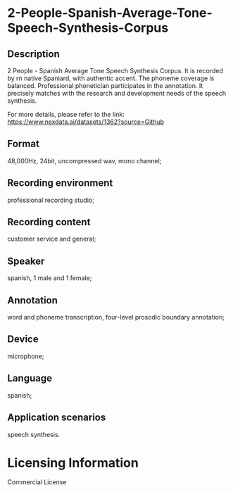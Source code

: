 # 2-People-Spanish-Average-Tone-Speech-Synthesis-Corpus

## Description
2 People - Spanish Average Tone Speech Synthesis Corpus. It is recorded by rn native Spaniard, with authentic accent. The phoneme coverage is balanced. Professional phonetician participates in the annotation. It precisely matches with the research and development needs of the speech synthesis.

For more details, please refer to the link: https://www.nexdata.ai/datasets/1362?source=Github


## Format
48,000Hz, 24bit, uncompressed wav, mono channel;
## Recording environment
professional recording studio;
## Recording content
customer service and general;
## Speaker
spanish, 1 male and 1 female;
## Annotation
word and phoneme transcription, four-level prosodic boundary annotation;
## Device
microphone;
## Language
spanish;
## Application scenarios
speech synthesis.
# Licensing Information
Commercial License
